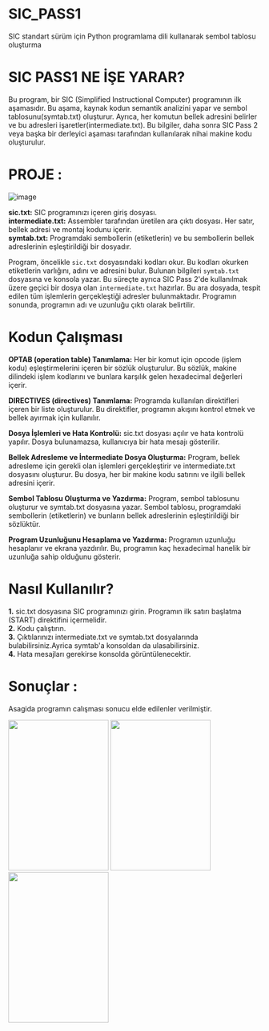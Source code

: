 # SIC_PASS1
 SIC standart sürüm için Python programlama dili kullanarak sembol tablosu oluşturma

# SIC PASS1 NE İŞE YARAR?
Bu program, bir SIC (Simplified Instructional Computer) programının ilk aşamasıdır. Bu aşama, kaynak kodun semantik analizini yapar ve sembol tablosunu(symtab.txt) oluşturur. Ayrıca, her komutun bellek adresini belirler ve bu adresleri işaretler(intermediate.txt). Bu bilgiler, daha sonra SIC Pass 2 veya başka bir derleyici aşaması tarafından kullanılarak nihai makine kodu oluşturulur. 

# PROJE :
![image](https://github.com/sudebeyza/SIC_PASS1/assets/115953068/8eecd881-ee3a-4445-a4b1-c808e5fdf779)

**sic.txt:** SIC programınızı içeren giriş dosyası.<br/>
**intermediate.txt:** Assembler tarafından üretilen ara çıktı dosyası. Her satır, bellek adresi ve montaj kodunu içerir.<br/>
**symtab.txt:** Programdaki sembollerin (etiketlerin) ve bu sembollerin bellek adreslerinin eşleştirildiği bir dosyadır.<br/>

Program, öncelikle `sic.txt` dosyasındaki kodları okur. Bu kodları okurken etiketlerin varlığını, adını ve adresini bulur. Bulunan bilgileri `symtab.txt` dosyasına ve konsola yazar. Bu süreçte ayrıca SIC Pass 2'de kullanılmak üzere geçici bir dosya olan `intermediate.txt` hazırlar. Bu ara dosyada, tespit edilen tüm işlemlerin gerçekleştiği adresler bulunmaktadır. Programın sonunda, programın adı ve uzunluğu çıktı olarak belirtilir.

# Kodun Çalışması
**OPTAB (operation table) Tanımlama:** Her bir komut için opcode (işlem kodu) eşleştirmelerini içeren bir sözlük oluşturulur. Bu sözlük, makine dilindeki işlem kodlarını ve bunlara karşılık gelen hexadecimal değerleri içerir.

**DIRECTIVES (directives) Tanımlama:** Programda kullanılan direktifleri içeren bir liste oluşturulur. Bu direktifler, programın akışını kontrol etmek ve bellek ayırmak için kullanılır.

**Dosya İşlemleri ve Hata Kontrolü:** sic.txt dosyası açılır ve hata kontrolü yapılır. Dosya bulunamazsa, kullanıcıya bir hata mesajı gösterilir.

**Bellek Adresleme ve İntermediate Dosya Oluşturma:** Program, bellek adresleme için gerekli olan işlemleri gerçekleştirir ve intermediate.txt dosyasını oluşturur. Bu dosya, her bir makine kodu satırını ve ilgili bellek adresini içerir.

**Sembol Tablosu Oluşturma ve Yazdırma:** Program, sembol tablosunu oluşturur ve symtab.txt dosyasına yazar. Sembol tablosu, programdaki sembollerin (etiketlerin) ve bunların bellek adreslerinin eşleştirildiği bir sözlüktür.

**Program Uzunluğunu Hesaplama ve Yazdırma:** Programın uzunluğu hesaplanır ve ekrana yazdırılır. Bu, programın kaç hexadecimal hanelik bir uzunluğa sahip olduğunu gösterir.

# Nasıl Kullanılır?
**1.** sic.txt dosyasına SIC programınızı girin. Programın ilk satırı başlatma (START) direktifini içermelidir.<br/>
**2.** Kodu çalıştırın.<br/>
**3.** Çıktılarınızı intermediate.txt ve symtab.txt dosyalarında bulabilirsiniz.Ayrica symtab'a konsoldan da ulasabilirsiniz.<br/>
**4.** Hata mesajları gerekirse konsolda görüntülenecektir.

# Sonuçlar : 
Asagida programın calışması sonucu elde edilenler verilmiştir.


<img src="https://github.com/sudebeyza/SIC_PASS1/assets/115953068/373d873d-13cd-44f4-afe2-078bd33c4848" width=200 height=300>
<img src="https://github.com/sudebeyza/SIC_PASS1/assets/115953068/15a94763-d5b2-4501-afba-92147e1c8441" width=200 height=300>
<img src="https://github.com/sudebeyza/SIC_PASS1/assets/115953068/669ce1b7-d555-4bd4-9d87-ddba4f78ec86" width=200 height=300>



